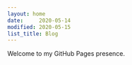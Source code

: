 ```yaml
---
layout: home
date:     2020-05-14
modified: 2020-05-15
list_title: Blog
---
```


Welcome to my GitHub Pages presence.
